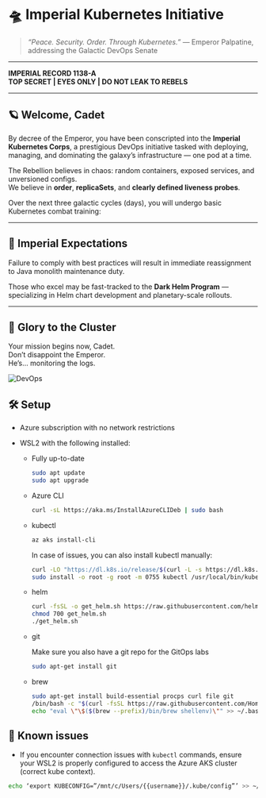 # 🛸 Imperial Kubernetes Initiative

> _“Peace. Security. Order. Through Kubernetes.”_ — Emperor Palpatine, addressing the Galactic DevOps Senate

---

**IMPERIAL RECORD 1138-A**  
**TOP SECRET | EYES ONLY | DO NOT LEAK TO REBELS**

---

## 🪐 Welcome, Cadet

By decree of the Emperor, you have been conscripted into the **Imperial Kubernetes Corps**, a prestigious DevOps initiative tasked with deploying, managing, and dominating the galaxy’s infrastructure — one pod at a time.

The Rebellion believes in chaos: random containers, exposed services, and unversioned configs.  
We believe in **order**, **replicaSets**, and **clearly defined liveness probes**.

Over the next three galactic cycles (days), you will undergo basic Kubernetes combat training:

---

## 🧠 Imperial Expectations

Failure to comply with best practices will result in immediate reassignment to Java monolith maintenance duty.

Those who excel may be fast-tracked to the **Dark Helm Program** — specializing in Helm chart development and planetary-scale rollouts.

---

## 🖖 Glory to the Cluster

Your mission begins now, Cadet.  
Don’t disappoint the Emperor.  
He’s... monitoring the logs.

![DevOps](https://darksiderconfessions.blog/wp-content/uploads/2018/05/sith-red-gif2.gif)

## 🛠️ Setup

- Azure subscription with no network restrictions
- WSL2 with the following installed:

  - Fully up-to-date

    ```bash
    sudo apt update
    sudo apt upgrade
    ```

  - Azure CLI

    ```bash
    curl -sL https://aka.ms/InstallAzureCLIDeb | sudo bash
    ```

  - kubectl

    ```bash
    az aks install-cli
    ```

    In case of issues, you can also install kubectl manually:

    ```bash
    curl -LO "https://dl.k8s.io/release/$(curl -L -s https://dl.k8s.io/release/stable.txt)/bin/linux/amd64/kubectl"
    sudo install -o root -g root -m 0755 kubectl /usr/local/bin/kubectl
    ```

  - helm

    ```bash
    curl -fsSL -o get_helm.sh https://raw.githubusercontent.com/helm/helm/main/scripts/get-helm-3
    chmod 700 get_helm.sh
    ./get_helm.sh
    ```

  - git

    Make sure you also have a git repo for the GitOps labs

    ```bash
    sudo apt-get install git
    ```

  - brew

    ```bash
    sudo apt-get install build-essential procps curl file git
    /bin/bash -c "$(curl -fsSL https://raw.githubusercontent.com/Homebrew/install/HEAD/install.sh)"
    echo "eval \"\$($(brew --prefix)/bin/brew shellenv)\"" >> ~/.bashrc
    ```

## 🐛 Known issues

- If you encounter connection issues with `kubectl` commands, ensure your WSL2 is properly configured to access the Azure AKS cluster (correct kube context).

```bash
echo ‘export KUBECONFIG=”/mnt/c/Users/{{username}}/.kube/config”’ >> ~/.bashrc
```
